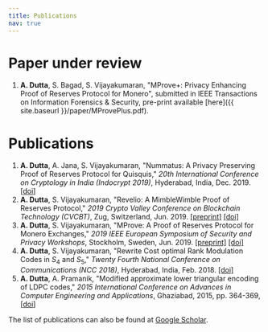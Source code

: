```yaml
---
title: Publications
nav: true
---
```

# Paper under review
1. **A. Dutta**, S. Bagad, S. Vijayakumaran, "MProve+: Privacy Enhancing Proof of Reserves Protocol for Monero", submitted in IEEE Transactions on Information Forensics & Security, pre-print available [here]({{ site.baseurl }}/paper/MProvePlus.pdf).

# Publications
  1. **A. Dutta**, A. Jana, S. Vijayakumaran, "Nummatus: A Privacy Preserving Proof of Reserves Protocol for Quisquis," *20th International Conference on Cryptology in India (Indocrypt 2019)*, Hyderabad, India, Dec. 2019. [[doi]](https://doi.org/10.1007/978-3-030-35423-7_10)
  1. **A. Dutta**, S. Vijayakumaran, "Revelio: A MimbleWimble Proof of Reserves Protocol," *2019 Crypto Valley Conference on Blockchain Technology (CVCBT)*, Zug, Switzerland, Jun. 2019. [[preprint]](https://eprint.iacr.org/2019/684) [[doi]](https://doi.org/10.1109/CVCBT.2019.000-5)
  1. **A. Dutta**, S. Vijayakumaran, "MProve: A Proof of Reserves Protocol for Monero Exchanges," *2019 IEEE European Symposium of Security and Privacy Workshops*, Stockholm, Sweden, Jun. 2019. [[preprint]](https://eprint.iacr.org/2018/1210) [[doi]](https://doi.org/10.1109/EuroSPW.2019.00043)
  1. **A. Dutta**, S. Vijayakumaran, "Rewrite Cost optimal Rank Modulation Codes in $S_4$ and $S_5$," *Twenty Fourth National Conference on Communications (NCC 2018)*, Hyderabad, India, Feb. 2018. [[doi]](https://doi.org/10.1109/NCC.2018.8600115)
  1. **A. Dutta**, A. Pramanik, "Modified approximate lower triangular encoding of LDPC codes," *2015 International Conference on Advances in Computer Engineering and Applications*, Ghaziabad, 2015, pp. 364-369, [[doi]](https://doi.org/10.1109/ICACEA.2015.7164731)

The list of publications can also be found at [Google Scholar](https://scholar.google.com/citations?user=Ql795agAAAAJ&hl=en).  

